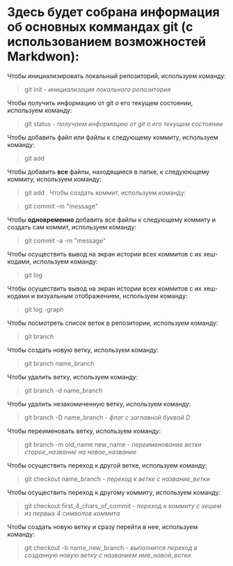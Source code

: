 # Здесь будет собрана информация об основных коммандах git (с использованием возможностей Markdwon):

Чтобы инициализировать локальный репозиторий, используем команду:

> git init - *инициализация локального репозитория*

Чтобы получить информацию от git о его текущем состоянии, используем команду:

> git status - *получаем информацию от git о его текущем состоянии*

Чтобы добавить файл или файлы к следующему коммиту, используем команду:

> git add

Чтобы добавить **все** файлы, находящиеся в папке, к следуюющему коммиту, используем команду:

> git add .
Чтобы создать коммит, используем команду:

> git commit -m "message"

Чтобы __одновременно__ добавить все файлы к следующему коммиту и создать сам коммит, используем команду:

> git commit -a -m "message"

Чтобы осуществить вывод на экран истории всех коммитов с их хеш-кодами, используем команду:

> git log

Чтобы осуществить вывод на экран истории всех коммитов с их хеш-кодами и визуальным отображением, используем команду:

> git log -graph

Чтобы посмотреть список веток в репозитории, используем команду:

> git branch 

Чтобы создать новую ветку, используем команду:

> git branch name_branch

Чтобы удалить ветку, используем команду:

> git branch -d name_branch

Чтобы удалить незакомиченную ветку, используем команду:

> git branch -D name_branch - *флаг с заглавной буквой D*

Чтобы переименовать ветку, используем команду:

> git branch -m old_name new_name - *переименование ветки старое_название на новое_название*

Чтобы осуществить переход к другой ветке, используем команду:

> git checkout name_branch - *переход к ветке с название_ветки*

Чтобы осуществить переход к другому коммиту, используем команду:

> git checkout first_4_chars_of_commit - *переход к коммиту с хешем из первых 4 символов коммита*

Чтобы создать новую ветку и сразу перейти в нее, используем команду:

> git checkout -b name_new_branch - *выполнится переход в созданную новую ветку с названием имя_новой_ветки*
